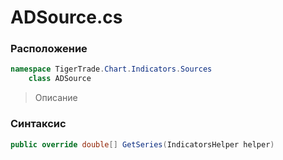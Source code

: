 
# ADSource.cs
### Расположение
```csharp
namespace TigerTrade.Chart.Indicators.Sources  
    class ADSource
```

> Описание

### Синтаксис
```csharp
public override double[] GetSeries(IndicatorsHelper helper)
```

